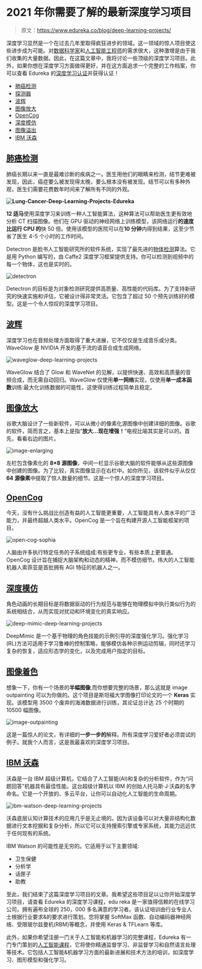 # 2021 年你需要了解的最新深度学习项目

> 原文：<https://www.edureka.co/blog/deep-learning-projects/>

深度学习显然是一个在过去几年里取得疯狂进步的领域。这一领域的惊人项目使这些进步成为可能。对[数据科学家](https://www.edureka.co/blog/who-is-a-data-scientist/)和[人工智能工程师](https://www.edureka.co/blog/become-artificial-intelligence-engineer)的需求很大，这种激增是由于我们收集的大量数据。因此，在这篇文章中，我将讨论一些顶级的深度学习项目。此外，如果你想在深度学习方面做得更好，并在这方面追求一个完整的工作档案，你可以查看 Edureka 的[深度学习认证](https://www.edureka.co/ai-deep-learning-with-tensorflow)并获得认证！

*   [肺癌检测](#lung-cancer)
*   [探测器](#detectron)
*   [波辉](#waveglow)
*   [图像放大](#image-enlarging)
*   [OpenCog](#opencog)
*   [深度模仿](#deepmimic)
*   [图像溢出](#image-outpainting)
*   [IBM 沃森](#ibm-watson)

## **[肺癌检测](https://github.com/ddhaval04/Lung-Cancer-Detection)**

肺癌长期以来一直是最难诊断的疾病之一。医生用他们的眼睛来检测，结节更难被发现，因此，癌症要么被发现得太晚，要么根本没有被发现。结节可以有多种外观，医生们需要花费数年时间来了解所有不同的外观。

**![Lung-Cancer-Deep-Learning-Projects-Edureka](img/7c89b65cb6b160de9fbbb5d73a511f65.png)**

**12 适马**使用深度学习来训练一种人工智能算法，这种算法可以帮助医生更有效地分析 CT 扫描图像。他们在 GPU 驱动的神经网络上训练模型，该网络运行**的速度比运行 CPU 的**快 50 倍。使用该模型的医院可以在**10 分钟**内得到结果，这至少节省了医生 4-5 个小时的工作时间。

Detectron 是脸书人工智能研究所的软件系统，实现了最先进的[物体检测](https://www.edureka.co/blog/tensorflow-object-detection-tutorial/)算法。它是用 Python 编写的，由 Caffe2 深度学习框架提供支持。你可以检测到视频中的每一个物体，这也是实时的。

![detectron](img/e505f3d8be93a6187f580b31af1fbc78.png)

Detectron 的目标是为对象检测研究提供高质量、高性能的代码库。为了支持新研究的快速实施和评估，它被设计得非常灵活。它包含了超过 50 个预先训练好的模型。这是一个令人惊叹的深度学习项目。

## **[波辉](https://github.com/NVIDIA/waveglow)**

深度学习也在音频处理方面取得了重大进展，它不仅仅是生成音乐或分类。WaveGlow 是 NVIDIA 开发的基于流的语音合成生成网络。

![waveglow-deep-learning-projects](img/3793eb019d0a7fe6887b132442f7dd6c.png)

WaveGlow 结合了 Glow 和 WaveNet 的见解，以提供快速、高效和高质量的音频合成，而无需自动回归。WaveGlow 仅使用**单一网络**实现，仅使用**单一成本函数**训练:最大化训练数据的可能性，这使得训练过程简单且稳定。

## **[图像放大](https://ai.google/research/pubs/pub45953/)**

谷歌大脑设计了一些新软件，可以从微小的像素化源图像中创建详细的图像。谷歌的软件，简而言之，基本上是指“**放大…现在增强！**“电视比喻其实是可以的。首先，看看右边的图片。

![image-enlarging](img/a50b2c0f48d071e3d3e8ef6e0c5c0672.png)

左栏包含像素化的 **8×8 源图像**，中间一栏显示谷歌大脑的软件能够从这些源图像中创建的图像。为了比较，真实图像显示在右栏中。如你所见，该软件似乎从仅仅 **64 源像素**中提取了惊人数量的细节。这是一个惊人的深度学习项目。

## **[OpenCog](https://opencog.org/)**

今天，没有什么挑战比创造有益的人工智能更重要，人工智能具有人类水平的广泛能力，并最终超越人类水平。OpenCog 是一个旨在构建开源人工智能框架的项目。

![open-cog-sophia](img/9b1da3f1fcb36666b487ac2ec0695747.png)

人脑由许多执行特定任务的子系统组成:有些更专业，有些本质上更普通。OpenCog 设计旨在捕捉大脑架构和动态的精神，而不模仿细节。伟大的人工智能机器人索菲亚是首批拥有 AGI 特征的机器人之一。

## **[深度模仿](https://github.com/xbpeng/DeepMimic)**

角色动画的长期目标是将数据驱动的行为规范与能够在物理模拟中执行类似行为的系统相结合，从而实现对扰动和环境变化的真实响应。

![deep-mimic-deep-learning-projects](img/401767110219d48e316faa87c45f68b9.png)

DeepMimic 是一个基于物理的角色技能的示例引导的深度强化学习。强化学习(RL)方法可适用于学习鲁棒的控制策略，能够模仿各种示例运动剪辑，同时还学习复杂的恢复，适应形态学的变化，以及完成用户指定的目标。

## **[图像着色](https://github.com/bendangnuksung/Image-OutPainting)**

想象一下，你有一个场景的**半幅图像**,而你想要完整的场景，那么这就是 image outpainting 可以为你做的。这个项目是斯坦福大学图像打印论文的一个 **Keras** 实现。该模型用 3500 个废弃的海滩数据进行训练，其论证总计达 25 个时期的 10500 幅图像。

![image-outpainting](img/2710250128ab4e94506e7cf08239f3f7.png)

这是一篇惊人的论文，有详细的**一步一步的**解释。所有深度学习爱好者必须尝试的例子。就我个人而言，这是我最喜欢的深度学习项目。

## **[IBM 沃森](https://www.ibm.com/watson)**

沃森是一台 IBM 超级计算机，它结合了人工智能(AI)和复杂的分析软件，作为“问题回答”机器具有最佳性能。这台超级计算机以 IBM 的创始人托马斯·J·沃森的名字命名。它是一个开放的、多云平台，让你可以自动化人工智能的生命周期。

![ibm-watson-deep-learning-projects](img/60c63a66510f61981791233858e71367.png)

沃森底层认知计算技术的应用几乎是无止境的。因为该设备可以对大量非结构化数据进行文本挖掘和复杂分析，所以它可以支持搜索引擎或专家系统，其能力远远优于任何现有的系统。

IBM Watson 的可能性是无穷的。它适用于以下主要领域:

*   卫生保健
*   分析学
*   话匣子
*   助教

至此，我们结束了这篇深度学习项目的文章。我希望这些项目足以让你开始深度学习项目，请查看 Edureka 的[](https://www.edureka.co/ai-deep-learning-with-tensorflow)深度学习课程，edu reka 是一家值得信赖的在线学习公司，拥有遍布全球的 250，000 多名满意的学习者。该认证培训由行业专业人士根据行业要求&的要求进行策划。您将掌握 SoftMax 函数、自动编码器神经网络、受限玻尔兹曼机(RBM)等概念，并使用 Keras & TFLearn 等库。

此外，如果你希望注册一门关于人工智能和机器学习的完整课程，Edureka 有一门专门策划的[人工智能课程](https://www.edureka.co/executive-programs/machine-learning-and-ai)，它将使你精通监督学习、非监督学习和自然语言处理等技术。它包括人工智能&机器学习方面的最新进展和技术方法的培训，如深度学习、图形模型和强化学习。